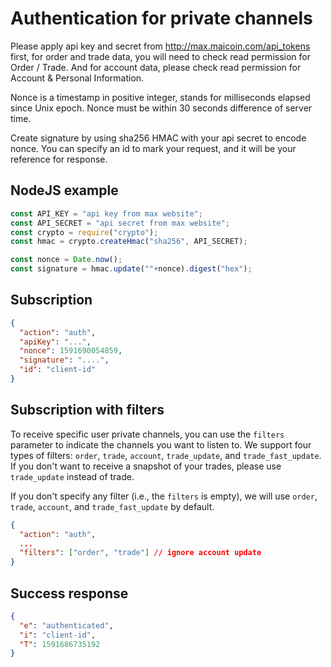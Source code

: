 # Authentication for private channels

Please apply api key and secret from http://max.maicoin.com/api_tokens first, for order and trade data, you will need to check read permission for Order / Trade. And for account data, please check read permission for Account & Personal Information.

Nonce is a timestamp in positive integer, stands for milliseconds elapsed since Unix epoch. Nonce must be within 30 seconds difference of server time.

Create signature by using sha256 HMAC with your api secret to encode nonce.
You can specify an id to mark your request, and it will be your reference for response.

## NodeJS example
```javascript
const API_KEY = "api key from max website";
const API_SECRET = "api secret from max website";
const crypto = require("crypto");
const hmac = crypto.createHmac("sha256", API_SECRET);

const nonce = Date.now();
const signature = hmac.update(""+nonce).digest("hex");
```

## Subscription
```json
{
  "action": "auth",
  "apiKey": "...",
  "nonce": 1591690054859,
  "signature": "....",
  "id": "client-id"
}
```

## Subscription with filters

To receive specific user private channels, you can use the `filters` parameter to indicate the channels you want to listen to. We support four types of filters: `order`, `trade`, `account`, `trade_update`, and `trade_fast_update`. If you don't want to receive a snapshot of your trades, please use `trade_update` instead of trade.

If you don't specify any filter (i.e., the `filters` is empty), we will use `order`, `trade`, `account`, and `trade_fast_update` by default.

```json
{
  "action": "auth",
  ...
  "filters": ["order", "trade"] // ignore account update
}
```

## Success response
```json
{
  "e": "authenticated",
  "i": "client-id",
  "T": 1591686735192
}
```
